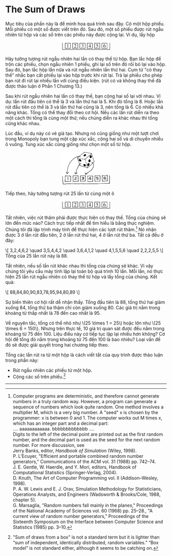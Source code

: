 # The Sum of Draws

Mục tiêu của phần này là để minh họa quá trình sau đây. Có một hộp phiếu. Mỗi phiếu có một số được viết trên đó. Sau đó, một số phiếu được rút ngẫu nhiên từ hộp và các số trên các phiếu này được cộng lại. Ví dụ, lấy hộp

<center><img src="box.png" width="30%" height="auto"></center>

Hãy tưởng tượng rút ngẫu nhiên hai lần có thay thế từ hộp. Bạn lắc hộp để trộn các phiếu, chọn ngẫu nhiên 1 phiếu, ghi lại số trên đó rồi bỏ lại vào hộp. Sau đó, bạn lắc hộp lần nữa và rút ngẫu nhiên lần thứ hai. Cụm từ "có thay thế" nhắc bạn cất phiếu lại vào hộp trước khi rút lại. Trả lại phiếu cho phép bạn rút đi rút lại nhiều lần với cùng điều kiện. (rút có và không thay thế đã được thảo luận ở Phần 1 Chương 13.)

Sau khi rút ngẫu nhiên hai lần có thay thế, bạn cộng hai số lại với nhau. Ví dụ: lần rút đầu tiên có thể là 3 và lần thứ hai là 5. Khi đó tổng là 8. Hoặc lần rút đầu tiên có thể là 3 và lần thứ hai cũng là 3, nên tổng là 6. Có nhiều khả năng khác. Tổng có thể thay đổi theo cơ hội. Nếu các lần rút diễn ra theo một cách thì tổng là cùng một thứ; nếu chúng diễn ra khác nhau thì tổng cũng khác nhau.

Lúc đầu, ví dụ này có vẻ giả tạo. Nhưng nó cũng giống như một lượt chơi trong Monopoly bạn tung một cặp xúc xắc, cộng hai số và di chuyển nhiều ô vuông. Tung xúc xắc cũng giống như chọn một số từ hộp.

<center><img src="draws.png" width="30%" height="auto"></center>

Tiếp theo, hãy tưởng tượng rút 25 lần từ cùng một ô

<center><img src="box.png" width="30%" height="auto"></center>

Tất nhiên, việc rút thăm phải được thực hiện có thay thế. Tổng của chúng sẽ lớn đến mức nào? Cách trực tiếp nhất để tìm hiểu là bằng thực nghiệm. Chúng tôi đã lập trình máy tính để thực hiện các lượt rút thăm.[^4] Nó nhận được 3 ở lần rút đầu tiên, 2 ở lần rút thứ hai, 4 ở lần rút thứ ba. Tất cả đều ở đây:

\\[
3,2,4,6,2 \quad 3,5,4,4,2 \quad 3,6,4,1,2 \quad 4,1,5,5,6 \quad 2,2,2,5,5
\\]
Tổng của 25 lần rút này là 88.

Tất nhiên, nếu số lần rút khác nhau thì tổng của chúng sẽ khác. Vì vậy chúng tôi yêu cầu máy tính lặp lại toàn bộ quá trình 10 lần. Mỗi lần, nó thực hiện 25 lần rút ngẫu nhiên có thay thế từ hộp và lấy tổng của chúng. Kết quả:

\\[
88,84,80,90,83,78,95,94,80,89
\\]

Sự biến thiên cơ hội rất dễ nhận thấy. Tổng đầu tiên là 88, tổng thứ hai giảm xuống 84, tổng thứ ba thậm chí còn giảm xuống 80. Các giá trị nằm trong khoảng từ thấp nhất là 78 đến cao nhất là 95.

Về nguyên tắc, tổng có thể nhỏ như \\(25 \times 1 = 25\\) hoặc lớn như \\(25 \times 6 = 150\\). Nhưng trên thực tế, 10 giá trị quan sát được đều nằm trong khoảng từ 75 đến 100. Liệu điều này có tiếp tục lặp lại nhiều hơn không? Cơ hội để tổng đó nằm trong khoảng từ 75 đến 100 là bao nhiêu? Loại vấn đề đó sẽ được giải quyết trong hai chương tiếp theo.

Tổng các lần rút ra từ một hộp là cách viết tắt của quy trình được thảo luận trong phần này:

- Rút ngẫu nhiên các phiếu từ một hộp.
- Cộng các số trên phiếu.[^5]

---

[^4]: Computer programs are deterministic, and therefore cannot generate numbers in a truly random way. However, a program can generate a sequence of numbers which look quite random. One method involves a multiplier M, which is a very big number. A "seed" x is chosen by the programmer: x is between 0 and 1. The computer works out M times x, which has an integer part and a decimal part:\
    .... aaaaaaaaaaaa. bbbbbbbbbbbbb ....\
    Digits to the left of the decimal point are printed out as the first random number, and the decimal part is used as the seed for the next random number. For more discussion, see\
    Jerry Banks, editor, _Handbook of Simulation_ (Wiley, 1998).\
    P. L’Ecuyer, "Efficient and portable combined random number generators," Communications of the ACM vol. 31 (1988) pp. 742–74.\
    J. E. Gentle, W. Haerdle, and Y. Mori, editors, Handbook of Computational Statistics (Springer-Verlag, 2004).\
    D. Knuth, The Art of Computer Programming vol. II (Addison–Wesley, 1998).\
    P. A. W. Lewis and E. J. Orav, Simulation Methodology for Statisticians, Operations Analysts, and Engineers (Wadsworth & Brooks/Cole, 1988, chapter 5).\
    G. Marsaglia, "Random numbers fall mainly in the planes," Proceedings of the National Academy of Sciences vol. 60 (1968) pp. 25–28., "A current view of random number generators," Proceedings of the Sixteenth Symposium on the Interface between Computer Science and Statistics (1985) pp. 3–10.

[^5]: "Sum of draws from a box" is not a standard term but it is lighter than “sum of independent, identically distributed, random variables.” “Box model” is not standard either, although it seems to be catching on.
